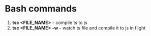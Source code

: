 # Bash commands

1. **tsc <FILE_NAME>**  -  compile ts to js
2. **tsc <FILE_NAME> -w**  -  watch ts file and compile it to js in flight

